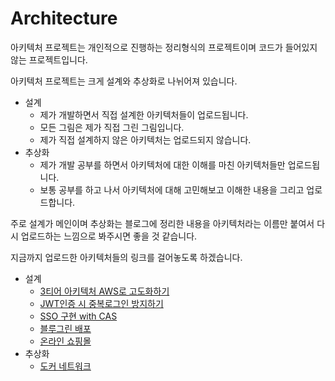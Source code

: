 # Architecture

아키텍처 프로젝트는 개인적으로 진행하는 정리형식의 프로젝트이며 코드가 들어있지 않는 프로젝트입니다. 

아키텍처 프로젝트는 크게 설계와 추상화로 나뉘어져 있습니다. 

- 설계
  - 제가 개발하면서 직접 설계한 아키텍처들이 업로드됩니다.
  - 모든 그림은 제가 직접 그린 그림입니다.
  - 제가 직접 설계하지 않은 아키텍처는 업로드되지 않습니다.
- 추상화
  - 제가 개발 공부를 하면서 아키텍처에 대한 이해를 마친 아키텍처들만 업로드됩니다.
  - 보통 공부를 하고 나서 아키텍처에 대해 고민해보고 이해한 내용을 그리고 업로드합니다.

 주로 설계가 메인이며 추상화는 블로그에 정리한 내용을 아키텍처라는 이름만 붙여서 다시 업로드하는 느낌으로 봐주시면 좋을 것 같습니다. 

 지금까지 업로드한 아키텍처들의 링크를 걸어놓도록 하겠습니다. 

- 설계
  - [3티어 아키텍처 AWS로 고도화하기](https://github.com/garlicpollpoll/Architecture/tree/main/%EC%84%A4%EA%B3%84/3%ED%8B%B0%EC%96%B4%EC%95%84%ED%82%A4%ED%85%8D%EC%B2%98)
  - [JWT인증 시 중복로그인 방지하기](https://github.com/garlicpollpoll/Architecture/tree/main/%EC%84%A4%EA%B3%84/JWT%EC%A4%91%EB%B3%B5%EB%A1%9C%EA%B7%B8%EC%9D%B8%EB%B0%A9%EC%A7%80)
  - [SSO 구현 with CAS](https://github.com/garlicpollpoll/Architecture/tree/main/%EC%84%A4%EA%B3%84/SSO%EB%A1%9C%EA%B7%B8%EC%9D%B8)
  - [블루그린 배포](https://github.com/garlicpollpoll/Architecture/tree/main/%EC%84%A4%EA%B3%84/%EB%B8%94%EB%A3%A8%EA%B7%B8%EB%A6%B0%EB%B0%B0%ED%8F%AC)
  - [온라인 쇼핑몰](https://github.com/garlicpollpoll/Architecture/tree/main/%EC%84%A4%EA%B3%84/%EC%98%A8%EB%9D%BC%EC%9D%B8%EC%87%BC%ED%95%91%EB%AA%B0)
- 추상화
  - [도커 네트워크](https://github.com/garlicpollpoll/Architecture/tree/main/%EC%B6%94%EC%83%81%ED%99%94/%EB%8F%84%EC%BB%A4/%EB%84%A4%ED%8A%B8%EC%9B%8C%ED%81%AC) 
